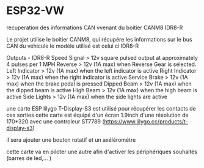 # ESP32-VW
recuperation des informations CAN vvenant du boitier CANM8 IDR8-R

Le projet utilise le boitier CANM8, qui récupére les informations sur le bus CAN du véhicule
le modèle utilisé est celui ci IDR8-R

Outputs - IDR8-R
Speed Signal    >  	12v square pulsed output at approximately 4 pulses per 1 MPH
Reverse	        >  	12v (1A max) when Reverse Gear is selected.
Left Indicator  >  	12v (1A max) when the left indicator is active
Right Indicator >  	12v (1A max) when the right indicator is active
Service Brake   >  	12v (1A max) when the brake pedal is pressed
Dipped Beam     >  	12v (1A max) when the dipped beam is active
High Beam       >  	12v (1A max) when the high beam is active
Side Lights     >  	12v (1A max) when the side lights are active

une carte ESP lilygo T-Display-S3 est utilisé pour récupérer les contacts de ces sorties
cette carte est équipé d'un écran 1.9inch d'une résolution de 170*320 avec une controleur ST7789
(https://www.lilygo.cc/products/t-display-s3)

il sera ajouter une bouton rotatif et un axélérométre

cette carte va en piloter une autre afin d'activer les périphériques souhaités (barres de led,... )
